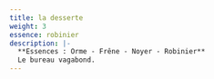 ```yaml
---
title: la desserte
weight: 3
essence: robinier
description: |-
  **Essences : Orme - Frêne - Noyer - Robinier**
  Le bureau vagabond.
---
```

